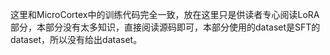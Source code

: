 这里和MicroCortex中的训练代码完全一致，放在这里只是供读者专心阅读LoRA部分，本部分没有太多知识，直接阅读源码即可，本部分使用的dataset是SFT的dataset，所以没有给出dataset。